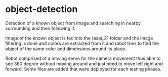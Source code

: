 # object-detection
Detection of a known object from image and searching in nearby surrounding and then following it.

Image of the known object is fed into the raspi_21 folder and the image filtering is done and colors are extracted from it and 
robot tries to find the object of the same color and dimensions around its place.

Robot comprised of a moving servo for the camera movement thus able to see 360 degree without moving around and just need to move 
left right and forward.
Some files are added that were deployed for each testing phases.
